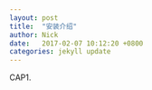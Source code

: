 ```yaml
---
layout: post
title:  "安装介绍"
author: Nick
date:   2017-02-07 10:12:20 +0800
categories: jekyll update
---
```

CAP1.
